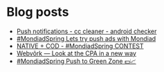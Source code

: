 # Blog posts
<!-- BLOG-POST-LIST:START -->
- [Push notifications - cc cleaner - android checker](https://afflift.com/f/threads/push-notifications-cc-cleaner-android-checker.10564/)
- [#MondiadSpring Lets try push ads with Mondiad](https://afflift.com/f/threads/mondiadspring-lets-try-push-ads-with-mondiad.10540/)
- [NATIVE + COD - #MondiadSpring CONTEST](https://afflift.com/f/threads/native-cod-mondiadspring-contest.10562/)
- [Webvõrk — Look at the CPA in a new way](https://afflift.com/f/threads/webv%C3%B5rk-%E2%80%94-look-at-the-cpa-in-a-new-way.2820/)
- [#MondiadSpring Push to Green Zone 💵📈](https://afflift.com/f/threads/mondiadspring-push-to-green-zone-%F0%9F%92%B5%F0%9F%93%88.10555/)
<!-- BLOG-POST-LIST:END -->
